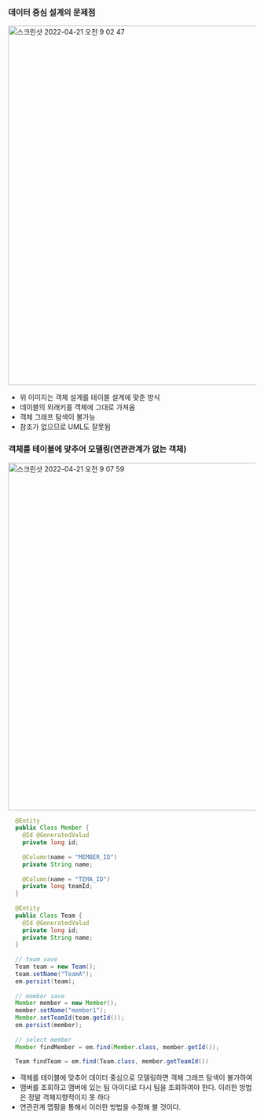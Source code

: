 ### 데이터 중심 설계의 문제점

  <img width="732" alt="스크린샷 2022-04-21 오전 9 02 47" src="https://user-images.githubusercontent.com/67041069/164343865-63d518cf-0105-4518-aa77-c433307f230c.png">
  
  - 위 이미지는 객체 설계를 테이블 설계에 맞춘 방식
  - 데이블의 외래키를 객체에 그대로 가져옴
  - 객체 그래프 탐색이 불가능
  - 참조가 없으므로 UML도 잘못됨

### 객체를 테이블에 맞추어 모델링(연관관계가 없는 객체)

  <img width="708" alt="스크린샷 2022-04-21 오전 9 07 59" src="https://user-images.githubusercontent.com/67041069/164344250-23ead725-8b10-4416-bbb0-52859e18e91d.png">
  
  ```java
    @Entity
    public Class Member {
      @Id @GeneratedValud
      private long id;
      
      @Column(name = "MEMBER_ID")
      private String name;
      
      @Column(name = "TEMA_ID")
      private long teamId;
    }
    
    @Entity
    public Class Team {
      @Id @GeneratedValud
      private long id;
      private String name;
    }
    
    // team save
    Team team = new Team();
    team.setName("TeamA");
    em.persist(team);
    
    // member save
    Member member = new Member();
    member.setName("member1");
    Member.setTeamId(team.getId());
    em.persist(member);
    
    // select member
    Member findMember = em.find(Member.class, member.getId());
    
    Team findTeam = em.find(Team.class, member.getTeamId())
  ```
  - 객체를 테이블에 맞추어 데이터 중심으로 모델링하면 객체 그래프 탐색이 불가하여
  - 맴버를 조회하고 맴버에 있는 팀 아이디로 다시 팀을 조회하여야 한다. 이러한 방법은 정말 객체지향적이지 못 하다
  - 연관관계 맵핑을 통해서 이러한 방법을 수정해 볼 것이다.


